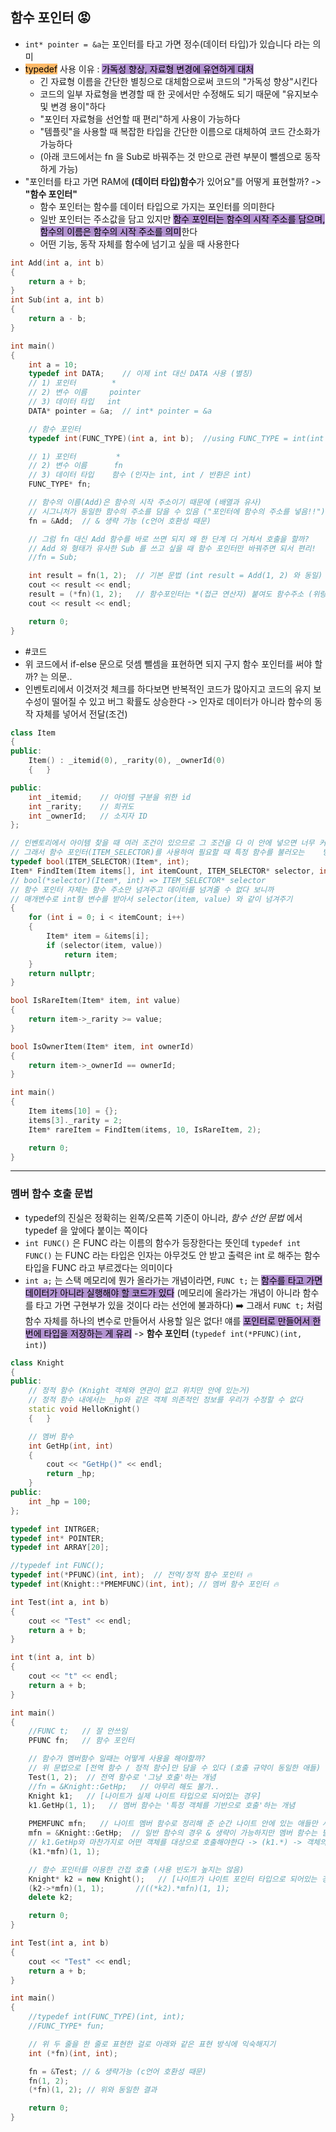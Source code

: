 
## 함수 포인터 😡
- `int* pointer = &a`는 포인터를 타고 가면 정수(데이터 타입)가 있습니다 라는 의미
- <mark style="background: #FFAB45CF;">typedef</mark> 사용 이유 : <mark style="background: #824CB496;">가독성 향상, 자료형 변경에 유연하게 대처</mark>
	- 긴 자료형 이름을 간단한 별칭으로 대체함으로써 코드의 "가독성 향상"시킨다
	- 코드의 일부 자료형을 변경할 때 한 곳에서만 수정해도 되기 때문에 "유지보수 및 변경 용이"하다
	- "포인터 자료형을 선언할 때 편리"하게 사용이 가능하다
	- "템플릿"을 사용할 때 복잡한 타입을 간단한 이름으로 대체하여 코드 간소화가 가능하다
	- (아래 코드에서는 fn 을 Sub로 바꿔주는 것 만으로 관련 부분이 뺄셈으로 동작하게 가능)
- "포인터를 타고 가면 RAM에 **(데이터 타입)함수**가 있어요"를 어떻게 표현할까? -> **"함수 포인터"**
	- 함수 포인터는 함수를 데이터 타입으로 가지는 포인터를 의미한다
	- 일반 포인터는 주소값을 담고 있지만 <mark style="background: #824CB496;">함수 포인터는 함수의 시작 주소를 담으며, 함수의 이름은 함수의 시작 주소를 의미</mark>한다
	- 어떤 기능, 동작 자체를 함수에 넘기고 싶을 때 사용한다
```cpp
int Add(int a, int b)
{
	return a + b;
}
int Sub(int a, int b)
{
	return a - b;
}

int main()
{
	int a = 10;
	typedef int DATA;    // 이제 int 대신 DATA 사용 (별칭)
	// 1) 포인터        *
	// 2) 변수 이름     pointer
	// 3) 데이터 타입   int
	DATA* pointer = &a;  // int* pointer = &a

	// 함수 포인터
	typedef int(FUNC_TYPE)(int a, int b);  //using FUNC_TYPE = int(int a, int b);와 동일

	// 1) 포인터         *
	// 2) 변수 이름      fn
	// 3) 데이터 타입    함수 (인자는 int, int / 반환은 int)
	FUNC_TYPE* fn;   

	// 함수의 이름(Add)은 함수의 시작 주소이기 때문에 (배열과 유사)
	// 시그니처가 동일한 함수의 주소를 담을 수 있음 ("포인터에 함수의 주소를 넣음!!")
	fn = &Add;  // & 생략 가능 (c언어 호환성 때문)

	// 그럼 fn 대신 Add 함수를 바로 쓰면 되지 왜 한 단계 더 거쳐서 호출을 할까?
	// Add 와 형태가 유사한 Sub 를 쓰고 싶을 때 함수 포인터만 바꿔주면 되서 편리!
	//fn = Sub;

	int result = fn(1, 2);	// 기본 문법 (int result = Add(1, 2) 와 동일)
	cout << result << endl;
	result = (*fn)(1, 2);	// 함수포인터는 *(접근 연산자) 붙여도 함수주소 (위랑 똑같이 동작)
	cout << result << endl;	

	return 0;
}
```

- #코드
- 위 코드에서 if-else 문으로 덧셈 뺄셈을 표현하면 되지 구지 함수 포인터를 써야 할까? 는 의문..
- 인벤토리에서 이것저것 체크를 하다보면 반복적인 코드가 많아지고 코드의 유지 보수성이 떨어질 수 있고 버그 확률도 상승한다 -> 인자로 데이터가 아니라 함수의 동작 자체를 넣어서 전달(조건)
```cpp
class Item
{
public:
	Item() : _itemid(0), _rarity(0), _ownerId(0)
	{	}

public:
	int _itemid;	// 아이템 구분을 위한 id
	int _rarity;	// 희귀도
	int _ownerId;	// 소지자 ID
};

// 인벤토리에서 아이템 찾을 때 여러 조건이 있으므로 그 조건을 다 이 안에 넣으면 너무 커짐
// 그래서 함수 포인터(ITEM_SELECTOR)를 사용하여 필요할 때 특정 함수를 불러오는	방식
typedef bool(ITEM_SELECTOR)(Item*, int);
Item* FindItem(Item items[], int itemCount, ITEM_SELECTOR* selector, int value)
// bool(*selector)(Item*, int) => ITEM_SELECTOR* selector
// 함수 포인터 자체는 함수 주소만 넘겨주고 데이터를 넘겨줄 수 없다 보니까
// 매개변수로 int형 변수를 받아서 selector(item, value) 와 같이 넘겨주기
{
	for (int i = 0; i < itemCount; i++)
	{
		Item* item = &items[i];
		if (selector(item, value))
			return item;
	}
	return nullptr;
}

bool IsRareItem(Item* item, int value)
{
	return item->_rarity >= value;
}

bool IsOwnerItem(Item* item, int ownerId)
{
	return item->_ownerId == ownerId;
}

int main()
{
	Item items[10] = {};
	items[3]._rarity = 2;
	Item* rareItem = FindItem(items, 10, IsRareItem, 2);

	return 0;
}
```

***

### 멤버 함수 호출 문법
- typedef의 진실은 정확히는 왼쪽/오른쪽 기준이 아니라, _함수 선언 문법_ 에서 typedef 을 앞에다 붙이는 쪽이다
- `int FUNC()` 은 FUNC 라는 이름의 함수가 등장한다는 뜻인데 `typedef int FUNC()` 는 FUNC 라는 타입은 인자는 아무것도 안 받고 출력은 int 로 해주는 함수 타입을 FUNC 라고 부르겠다는 의미이다
- `int a;` 는 스택 메모리에 뭔가 올라가는 개념이라면, `FUNC t;` 는 <mark style="background: #824CB496;">함수를 타고 가면 데이터가 아니라 실행해야 할 코드가 있다</mark> (메모리에 올라가는 개념이 아니라 함수를 타고 가면 구현부가 있을 것이다 라는 선언에 불과하다) ➡️ 그래서 `FUNC t;` 처럼 함수 자체를 하나의 변수로 만들어서 사용할 일은 없다! 얘를 <mark style="background: #824CB496;">포인터로 만들어서 한 번에 타입을 저장하는 게 유리</mark> -> **함수 포인터** (`typedef int(*PFUNC)(int, int)`)
```cpp
class Knight
{
public:
	// 정적 함수 (Knight 객체와 연관이 없고 위치만 안에 있는거)
	// 정적 함수 내에서는 _hp와 같은 객체 의존적인 정보를 우리가 수정할 수 없다
	static void HelloKnight()   
	{	}

	// 멤버 함수
	int GetHp(int, int)
	{
		cout << "GetHp()" << endl;
		return _hp;
	}
public:
	int _hp = 100;
};

typedef int INTRGER;
typedef int* POINTER;
typedef int ARRAY[20];

//typedef int FUNC();
typedef int(*PFUNC)(int, int);	// 전역/정적 함수 포인터 🔥
typedef int(Knight::*PMEMFUNC)(int, int); // 멤버 함수 포인터 🔥

int Test(int a, int b)
{
	cout << "Test" << endl;
	return a + b;
}

int t(int a, int b)
{
	cout << "t" << endl;
	return a + b;
}

int main()
{
    //FUNC t;   // 잘 안쓰임
	PFUNC fn;   // 함수 포인터

	// 함수가 멤버함수 일때는 어떻게 사용을 해야할까?
	// 위 문법으로 [전역 함수 / 정적 함수]만 담을 수 있다 (호출 규약이 동일한 애들)
	Test(1, 2);  // 전역 함수로 '그냥 호출'하는 개념
	//fn = &Knight::GetHp;   // 아무리 해도 불가..
	Knight k1;   // [나이트가 실제 나이트 타입으로 되어있는 경우]
	k1.GetHp(1, 1);   // 멤버 함수는 '특정 객체를 기반으로 호출'하는 개념
	
	PMEMFUNC mfn;   // 나이트 멤버 함수로 정리해 준 순간 나이트 안에 있는 애들만 사용 가능
	mfn = &Knight::GetHp;  // 일반 함수의 경우 & 생략이 가능하지만 멤버 함수는 필수 (그냥 다 쓴다고 통일해서 알고 있자!)
	// k1.GetHp와 마찬가지로 어떤 객체를 대상으로 호출해야한다 -> (k1.*) -> 객체의 멤버함수가 아니라 멤버함수의 포인터로 사용할 때는 함수라는 의미를 알려주기 위해서 별을 찍어줘야 한다
	(k1.*mfn)(1, 1);

	// 함수 포인터를 이용한 간접 호출 (사용 빈도가 높지는 않음)
	Knight* k2 = new Knight();   // [나이트가 나이트 포인터 타입으로 되어있는 경우]
	(k2->*mfn)(1, 1);		//((*k2).*mfn)(1, 1);
	delete k2;

	return 0;
}
```


```c++
int Test(int a, int b)
{
	cout << "Test" << endl;
	return a + b;
}

int main()
{
	//typedef int(FUNC_TYPE)(int, int);
	//FUNC_TYPE* fun;

	// 위 두 줄을 한 줄로 표현한 걸로 아래와 같은 표현 방식에 익숙해지기
	int (*fn)(int, int);

	fn = &Test; // & 생략가능 (c언어 호환성 때문)
	fn(1, 2);
	(*fn)(1, 2); // 위와 동일한 결과

	return 0;
}
```
